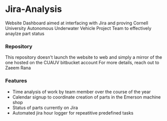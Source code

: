 # Jira-Analysis

Website Dashboard aimed at interfacing with Jira and proving Cornell University Autonomous Underwater Vehicle Project Team
to effectively anaylze part status

### Repository
This repository doesn't launch the website to web and simply a mirror of the one hosted on the CUAUV bitbucket account
For more details, reach out to Zaeem Rana

### Features
* Time analysis of work by team member over the course of the year
* Calendar signup to coordinate creation of parts in the Emerson machine shop
* Status of parts currently on Jira
* Automated jira hour logger for repeatitive predefined tasks

